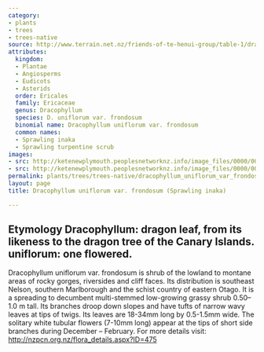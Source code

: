 ```yaml
---
category:
- plants
- trees
- trees-native
source: http://www.terrain.net.nz/friends-of-te-henui-group/table-1/dracophyllum-uniflorum-var-frondosum-sprawling-inaka.html
attributes:
  kingdom:
  - Plantae
  - Angiosperms
  - Eudicots
  - Asterids
  order: Ericales
  family: Ericaceae
  genus: Dracophyllum
  species: D. uniflorum var. frondosum
  binomial name: Dracophyllum uniflorum var. frondosum
  common names:
  - Sprawling inaka
  - Sprawling turpentine scrub
images:
- src: http://ketenewplymouth.peoplesnetworknz.info/image_files/0000/0011/0573/Dracophyllum_uniflorum_var._frondosum._frondosum.JPG
- src: http://ketenewplymouth.peoplesnetworknz.info/image_files/0000/0007/5699/Dracophyllum_uniflorum_var_frondosum.JPG
permalink: plants/trees/trees-native/dracophyllum_uniflorum_var_frondosum.html
layout: page
title: Dracophyllum uniflorum var. frondosum (Sprawling inaka)

---
```

## Etymology  **Dracophyllum:** dragon leaf, from its likeness to the dragon tree of the Canary Islands.  **uniflorum:** one flowered.

Dracophyllum uniflorum var. frondosum is shrub of the lowland to montane areas of rocky gorges, riversides and cliff faces. Its distribution is southeast Nelson, southern Marlborough and the schist country of eastern Otago.
It is a spreading to decumbent multi-stemmed low-growing grassy shrub 0.50–1.0 m tall. Its branches droop down slopes and have tufts of narrow wavy leaves at tips of twigs. Its leaves are 18-34mm long by 0.5-1.5mm wide. The solitary white tubular flowers (7-10mm long) appear at the tips of short side branches during December – February.
For more details visit: <a href="http://nzpcn.org.nz/flora_details.aspx?ID=475%20" target="_blank">http://nzpcn.org.nz/flora_details.aspx?ID=475 </a> 
